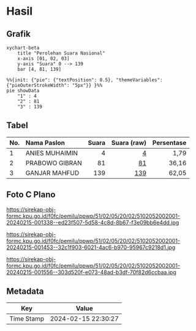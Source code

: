 # Hasil

## Grafik

```mermaid
xychart-beta
    title "Perolehan Suara Nasional"
    x-axis [01, 02, 03]
    y-axis "Suara" 0 --> 139
    bar [4, 81, 139]
```

```mermaid
%%{init: {"pie": {"textPosition": 0.5}, "themeVariables": {"pieOuterStrokeWidth": "5px"}} }%%
pie showData
    "1" : 4
    "2" : 81
    "3" : 139
```

## Tabel

| No. | Nama Paslon    | Suara | Suara (raw) | Persentase |
|:--- |:-------------- | -----:| -----------:| ----------:|
| 1   | ANIES MUHAIMIN | 4     | [4][p-1]    | 1,79       |
| 2   | PRABOWO GIBRAN | 81    | [81][p-2]   | 36,16      |
| 3   | GANJAR MAHFUD  | 139   | [139][p-3]  | 62,05      |


[p-1]: https://github.com/gigit-pemilu/pemilu-2024/blob/main/pilpres/hitung-suara/sub/51-bali/sub/02-tabanan/sub/05-tabanan/sub/2002-gubug/sub/001-tps/sub/paslon-1.txt
[p-2]: https://github.com/gigit-pemilu/pemilu-2024/blob/main/pilpres/hitung-suara/sub/51-bali/sub/02-tabanan/sub/05-tabanan/sub/2002-gubug/sub/001-tps/sub/paslon-2.txt
[p-3]: https://github.com/gigit-pemilu/pemilu-2024/blob/main/pilpres/hitung-suara/sub/51-bali/sub/02-tabanan/sub/05-tabanan/sub/2002-gubug/sub/001-tps/sub/paslon-3.txt

## Foto C Plano

https://sirekap-obj-formc.kpu.go.id/f0fc/pemilu/ppwp/51/02/05/20/02/5102052002001-20240215-001338--ed23f507-5d58-4c8d-8b67-f3e09bb6e4dd.jpg

https://sirekap-obj-formc.kpu.go.id/f0fc/pemilu/ppwp/51/02/05/20/02/5102052002001-20240215-001453--32c1f903-6021-4ac6-b970-95967c9218d1.jpg

https://sirekap-obj-formc.kpu.go.id/f0fc/pemilu/ppwp/51/02/05/20/02/5102052002001-20240215-001556--303d520f-e073-48ad-b3df-70f82d6ccbaa.jpg


## Metadata

| Key        | Value               |
| ---------- | ------------------- |
| Time Stamp | 2024-02-15 22:30:27 |



